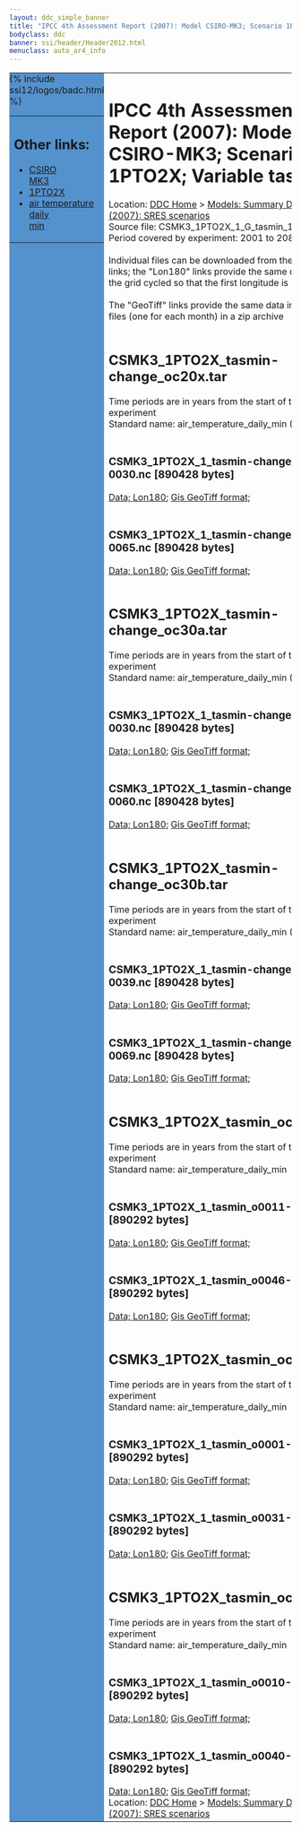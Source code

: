```yaml
---
layout: ddc_simple_banner
title: "IPCC 4th Assessment Report (2007): Model CSIRO-MK3; Scenario 1PTO2X; Variable tasmin"
bodyclass: ddc
banner: ssi/header/Header2012.html
menuclass: auto_ar4_info
---
```



<table width="100%" border="0" cellspacing="0" cellpadding="0" style="border-collapse: collapse;">
<tr style="margin:0;padding:0;border:0;">
<td style="margin:0;padding:0;border:0;height:1pt;width:150pt;background:#5492CD;" valign="top" >

<div id="lh-col2" class="auto_ar4_info">
<table class="menumain" bgcolor="#5492CD" cellspacing="0" width="100%" border="0">
<tr><td>
<h2> Other links:</h2>
<ul>
<li><a href="/auto/ar4/model-CSIRO-MK3.html">CSIRO<br/>MK3</a></li>
<li><a href="/auto/ar4/scenario-1PTO2X.html">1PTO2X</a></li>
<li><a href="/auto/ar4/var-air_temperature_daily_min.html">air temperature daily<br/> min</a></li>
</ul>
</td></tr>
{% include ssi12/logos/badc.html %}
</table>
</div>
</td>
<td><h1>IPCC 4th Assessment Report (2007): Model CSIRO-MK3; Scenario 1PTO2X; Variable tasmin</h1>

<!-- Breadcrumb1 -->
<div id="breadcrumb1" align="left">
Location: <a href="/index.html">DDC Home</a> > <a href="/sim/gcm_clim/">Models: Summary Data</a>
> <a href="/sim/gcm_clim/SRES_AR4/index.html">AR4 (2007): SRES scenarios</a>
</div>
<!-- End of Breadcrumb1 -->Source file: CSMK3_1PTO2X_1_G_tasmin_1-960.grb
<br/>
Period covered by experiment: 2001 to 2080<br/>
<br/>Individual files can be downloaded from the "data" links; the "Lon180" links provide the same data
         with the grid cycled so that the first longitude is 180W<br/>
<br/>The "GeoTiff" links provide the same data in 12 Geotiff files (one for each month)
          in a zip archive<br/>
<br/><h2>CSMK3_1PTO2X_tasmin-change_oc20x.tar</h2>
Time periods are in years from the start of the experiment<br/>
Standard name: air_temperature_daily_min (Anomaly)<br>
<br/><h3>CSMK3_1PTO2X_1_tasmin-change_o0011-0030.nc [890428 bytes]</h3>
<a href="http://apps.ipcc-data.org/cgi-bin/downl/ar4_nc/tasmin/CSMK3_1PTO2X_1_tasmin-change_o0011-0030.nc">Data; </a><a href="http://apps.ipcc-data.org/cgi-bin/downl/ar4_nc/tasmin/CSMK3_1PTO2X_1_tasmin-change_o0011-0030.cyto180.nc"> Lon180</a>; <a href="/cgi-bin/downl/ar4_tif/tasmin/CSMK3_1PTO2X_1_tasmin-change_o0011-0030.zip">Gis GeoTiff format; </a><br/>
<br/><h3>CSMK3_1PTO2X_1_tasmin-change_o0046-0065.nc [890428 bytes]</h3>
<a href="http://apps.ipcc-data.org/cgi-bin/downl/ar4_nc/tasmin/CSMK3_1PTO2X_1_tasmin-change_o0046-0065.nc">Data; </a><a href="http://apps.ipcc-data.org/cgi-bin/downl/ar4_nc/tasmin/CSMK3_1PTO2X_1_tasmin-change_o0046-0065.cyto180.nc"> Lon180</a>; <a href="/cgi-bin/downl/ar4_tif/tasmin/CSMK3_1PTO2X_1_tasmin-change_o0046-0065.zip">Gis GeoTiff format; </a><br/>
<br/><h2>CSMK3_1PTO2X_tasmin-change_oc30a.tar</h2>
Time periods are in years from the start of the experiment<br/>
Standard name: air_temperature_daily_min (Anomaly)<br>
<br/><h3>CSMK3_1PTO2X_1_tasmin-change_o0001-0030.nc [890428 bytes]</h3>
<a href="http://apps.ipcc-data.org/cgi-bin/downl/ar4_nc/tasmin/CSMK3_1PTO2X_1_tasmin-change_o0001-0030.nc">Data; </a><a href="http://apps.ipcc-data.org/cgi-bin/downl/ar4_nc/tasmin/CSMK3_1PTO2X_1_tasmin-change_o0001-0030.cyto180.nc"> Lon180</a>; <a href="/cgi-bin/downl/ar4_tif/tasmin/CSMK3_1PTO2X_1_tasmin-change_o0001-0030.zip">Gis GeoTiff format; </a><br/>
<br/><h3>CSMK3_1PTO2X_1_tasmin-change_o0031-0060.nc [890428 bytes]</h3>
<a href="http://apps.ipcc-data.org/cgi-bin/downl/ar4_nc/tasmin/CSMK3_1PTO2X_1_tasmin-change_o0031-0060.nc">Data; </a><a href="http://apps.ipcc-data.org/cgi-bin/downl/ar4_nc/tasmin/CSMK3_1PTO2X_1_tasmin-change_o0031-0060.cyto180.nc"> Lon180</a>; <a href="/cgi-bin/downl/ar4_tif/tasmin/CSMK3_1PTO2X_1_tasmin-change_o0031-0060.zip">Gis GeoTiff format; </a><br/>
<br/><h2>CSMK3_1PTO2X_tasmin-change_oc30b.tar</h2>
Time periods are in years from the start of the experiment<br/>
Standard name: air_temperature_daily_min (Anomaly)<br>
<br/><h3>CSMK3_1PTO2X_1_tasmin-change_o0010-0039.nc [890428 bytes]</h3>
<a href="http://apps.ipcc-data.org/cgi-bin/downl/ar4_nc/tasmin/CSMK3_1PTO2X_1_tasmin-change_o0010-0039.nc">Data; </a><a href="http://apps.ipcc-data.org/cgi-bin/downl/ar4_nc/tasmin/CSMK3_1PTO2X_1_tasmin-change_o0010-0039.cyto180.nc"> Lon180</a>; <a href="/cgi-bin/downl/ar4_tif/tasmin/CSMK3_1PTO2X_1_tasmin-change_o0010-0039.zip">Gis GeoTiff format; </a><br/>
<br/><h3>CSMK3_1PTO2X_1_tasmin-change_o0040-0069.nc [890428 bytes]</h3>
<a href="http://apps.ipcc-data.org/cgi-bin/downl/ar4_nc/tasmin/CSMK3_1PTO2X_1_tasmin-change_o0040-0069.nc">Data; </a><a href="http://apps.ipcc-data.org/cgi-bin/downl/ar4_nc/tasmin/CSMK3_1PTO2X_1_tasmin-change_o0040-0069.cyto180.nc"> Lon180</a>; <a href="/cgi-bin/downl/ar4_tif/tasmin/CSMK3_1PTO2X_1_tasmin-change_o0040-0069.zip">Gis GeoTiff format; </a><br/>
<br/><h2>CSMK3_1PTO2X_tasmin_oc20x.tar</h2>
Time periods are in years from the start of the experiment<br/>
Standard name: air_temperature_daily_min<br>
<br/><h3>CSMK3_1PTO2X_1_tasmin_o0011-0030.nc [890292 bytes]</h3>
<a href="http://apps.ipcc-data.org/cgi-bin/downl/ar4_nc/tasmin/CSMK3_1PTO2X_1_tasmin_o0011-0030.nc">Data; </a><a href="http://apps.ipcc-data.org/cgi-bin/downl/ar4_nc/tasmin/CSMK3_1PTO2X_1_tasmin_o0011-0030.cyto180.nc"> Lon180</a>; <a href="/cgi-bin/downl/ar4_tif/tasmin/CSMK3_1PTO2X_1_tasmin_o0011-0030.zip">Gis GeoTiff format; </a><br/>
<br/><h3>CSMK3_1PTO2X_1_tasmin_o0046-0065.nc [890292 bytes]</h3>
<a href="http://apps.ipcc-data.org/cgi-bin/downl/ar4_nc/tasmin/CSMK3_1PTO2X_1_tasmin_o0046-0065.nc">Data; </a><a href="http://apps.ipcc-data.org/cgi-bin/downl/ar4_nc/tasmin/CSMK3_1PTO2X_1_tasmin_o0046-0065.cyto180.nc"> Lon180</a>; <a href="/cgi-bin/downl/ar4_tif/tasmin/CSMK3_1PTO2X_1_tasmin_o0046-0065.zip">Gis GeoTiff format; </a><br/>
<br/><h2>CSMK3_1PTO2X_tasmin_oc30a.tar</h2>
Time periods are in years from the start of the experiment<br/>
Standard name: air_temperature_daily_min<br>
<br/><h3>CSMK3_1PTO2X_1_tasmin_o0001-0030.nc [890292 bytes]</h3>
<a href="http://apps.ipcc-data.org/cgi-bin/downl/ar4_nc/tasmin/CSMK3_1PTO2X_1_tasmin_o0001-0030.nc">Data; </a><a href="http://apps.ipcc-data.org/cgi-bin/downl/ar4_nc/tasmin/CSMK3_1PTO2X_1_tasmin_o0001-0030.cyto180.nc"> Lon180</a>; <a href="/cgi-bin/downl/ar4_tif/tasmin/CSMK3_1PTO2X_1_tasmin_o0001-0030.zip">Gis GeoTiff format; </a><br/>
<br/><h3>CSMK3_1PTO2X_1_tasmin_o0031-0060.nc [890292 bytes]</h3>
<a href="http://apps.ipcc-data.org/cgi-bin/downl/ar4_nc/tasmin/CSMK3_1PTO2X_1_tasmin_o0031-0060.nc">Data; </a><a href="http://apps.ipcc-data.org/cgi-bin/downl/ar4_nc/tasmin/CSMK3_1PTO2X_1_tasmin_o0031-0060.cyto180.nc"> Lon180</a>; <a href="/cgi-bin/downl/ar4_tif/tasmin/CSMK3_1PTO2X_1_tasmin_o0031-0060.zip">Gis GeoTiff format; </a><br/>
<br/><h2>CSMK3_1PTO2X_tasmin_oc30b.tar</h2>
Time periods are in years from the start of the experiment<br/>
Standard name: air_temperature_daily_min<br>
<br/><h3>CSMK3_1PTO2X_1_tasmin_o0010-0039.nc [890292 bytes]</h3>
<a href="http://apps.ipcc-data.org/cgi-bin/downl/ar4_nc/tasmin/CSMK3_1PTO2X_1_tasmin_o0010-0039.nc">Data; </a><a href="http://apps.ipcc-data.org/cgi-bin/downl/ar4_nc/tasmin/CSMK3_1PTO2X_1_tasmin_o0010-0039.cyto180.nc"> Lon180</a>; <a href="/cgi-bin/downl/ar4_tif/tasmin/CSMK3_1PTO2X_1_tasmin_o0010-0039.zip">Gis GeoTiff format; </a><br/>
<br/><h3>CSMK3_1PTO2X_1_tasmin_o0040-0069.nc [890292 bytes]</h3>
<a href="http://apps.ipcc-data.org/cgi-bin/downl/ar4_nc/tasmin/CSMK3_1PTO2X_1_tasmin_o0040-0069.nc">Data; </a><a href="http://apps.ipcc-data.org/cgi-bin/downl/ar4_nc/tasmin/CSMK3_1PTO2X_1_tasmin_o0040-0069.cyto180.nc"> Lon180</a>; <a href="/cgi-bin/downl/ar4_tif/tasmin/CSMK3_1PTO2X_1_tasmin_o0040-0069.zip">Gis GeoTiff format; </a><br/>
<!-- Breadcrumb2 -->
<div id="breadcrumb2" align="left">
Location: <a href="/index.html">DDC Home</a> > <a href="/sim/gcm_clim/">Models: Summary Data</a>
> <a href="/sim/gcm_clim/SRES_AR4/index.html">AR4 (2007): SRES scenarios</a>
</div>
<!-- End of Breadcrumb2 --></td></tr></table>
